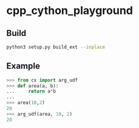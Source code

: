 # cpp_cython_playground

## Build

```bash
python3 setup.py build_ext --inplace
```
## Example

```python
>>> from cx import arg_udf
>>> def area(a, b):
...     return a*b
... 
>>> area(10,2)
20
>>> arg_udf(area, 10, 2)
20
```
